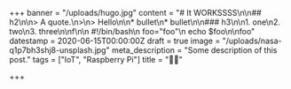 +++
banner = "/uploads/hugo.jpg"
content = "# It WORKSSSS\n\n## h2\n\n> A quote.\n>\n> Hello\n\n* bullet\n* bullet\n\n### h3\n\n1. one\n2. two\n3. three\n\nf\n\n    #!/bin/bash\n    foo=\"foo\"\n    echo $foo\n\nfoo"
datestamp = 2020-06-15T00:00:00Z
draft = true
image = "/uploads/nasa-q1p7bh3shj8-unsplash.jpg"
meta_description = "Some description of this post."
tags = ["IoT", "Raspberry Pi"]
title = "🤷‍♂️"

+++
